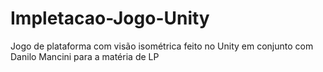 # Impletacao-Jogo-Unity

Jogo de plataforma com visão isométrica feito no Unity em conjunto com Danilo Mancini para a matéria de LP
